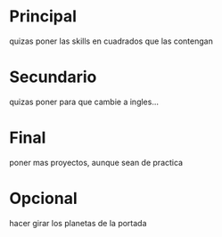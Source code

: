 # Principal

quizas poner las skills en cuadrados que las contengan

# Secundario

quizas poner para que cambie a ingles...

# Final

poner mas proyectos, aunque sean de practica

# Opcional

hacer girar los planetas de la portada
